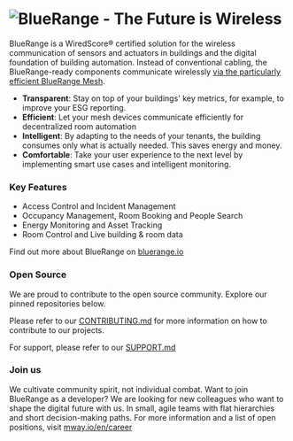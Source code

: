 # ![BlueRange - The Future is Wireless](https://github.com/user-attachments/assets/a0af66d3-731c-449c-b78c-c2a9c5816b53)

BlueRange is a WiredScore® certified solution for the wireless communication of sensors and actuators in buildings and the digital foundation of building automation. Instead of conventional cabling, the BlueRange-ready components communicate wirelessly [via the particularly efficient BlueRange Mesh](https://github.com/bluerange-io/bluerange-mesh).

- **Transparent**: Stay on top of your buildings' key metrics, for example, to improve your ESG reporting.
- **Efficient**: Let your mesh devices communicate efficiently for decentralized room automation
- **Intelligent**: By adapting to the needs of your tenants, the building consumes only what is actually needed. This saves energy and money.
- **Comfortable**: Take your user experience to the next level by implementing smart use cases and intelligent monitoring.

### Key Features

- Access Control and Incident Management
- Occupancy Management, Room Booking and People Search
- Energy Monitoring and Asset Tracking
- Room Control and Live building & room data

Find out more about BlueRange on [bluerange.io](https://bluerange.io/en)

### Open Source

We are proud to contribute to the open source community. Explore our pinned repositories below.

Please refer to our [CONTRIBUTING.md](CONTRIBUTING.md) for more information on how to contribute to our projects.

For support, please refer to our [SUPPORT.md](SUPPORT.md)

### Join us

We cultivate community spirit, not individual combat. Want to join BlueRange as a developer? We are looking for new colleagues who want to shape the digital future with us. In small, agile teams with flat hierarchies and short decision-making paths. For more information and a list of open positions, visit [mway.io/en/career](https://mway.io/en/career)
